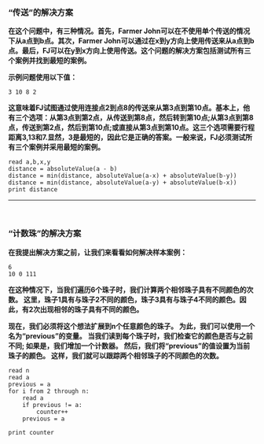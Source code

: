 ### “传送”的解决方案

**在这个问题中，有三种情况。首先，Farmer John可以在不使用单个传送的情况下从a点到b点。其次，Farmer John可以通过在x到y方向上使用传送来从a点到b点。最后，FJ可以在y到x方向上使用传送。这个问题的解决方案包括测试所有三个案例并找到最短的案例。**

**示例问题使用以下值：**
```
3 10 8 2
```

**这意味着FJ试图通过使用连接点2到点8的传送来从第3点到第10点。基本上，他有三个选项：从第3点到第2点，从传送到第8点，然后转到第10点;从第3点到第8点，传送到第2点，然后到第10点;或直接从第3点到第10点。这三个选项需要行程距离3,13和7.显然，3是最短的，因此它是正确的答案。一般来说，FJ必须测试所有三个案例并采用最短的案例。**

```
read a,b,x,y
distance = absoluteValue(a - b)
distance = min(distance, absoluteValue(a-x) + absoluteValue(b-y))
distance = min(distance, absoluteValue(a-y) + absoluteValue(b-x))
print distance
```

---

<br>

### “计数珠”的解决方案



**在我提出解决方案之前，让我们来看看如何解决样本案例：**

```
6
10 0 111
```

**在这种情况下，当我们遍历6个珠子时，我们计算两个相邻珠子具有不同颜色的次数。 这里，珠子1具有与珠子2不同的颜色，珠子3具有与珠子4不同的颜色。因此，有2次出现相邻的珠子具有不同的颜色。**


**现在，我们必须将这个想法扩展到n个任意颜色的珠子。 为此，我们可以使用一个名为“previous”的变量。 当我们读到每个珠子时，我们检查它的颜色是否与之前不同; 如果是，我们增加一个计数器。 然后，我们将“previous”的值设置为当前珠子的颜色。 这样，我们就可以跟踪两个相邻珠子的不同颜色的次数。**

```
read n
read a
previous = a
for i from 2 through n:
    read a
    if previous != a:
        counter++
    previous = a

print counter
```
